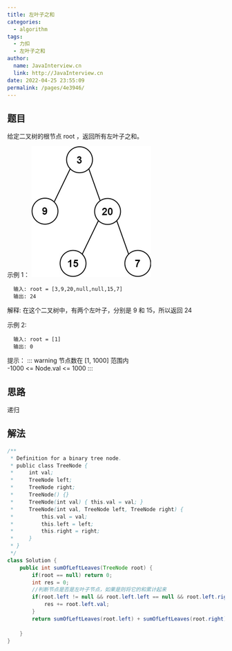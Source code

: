 ```yaml
---
title: 左叶子之和
categories: 
  - algorithm
tags: 
  - 力扣
  - 左叶子之和
author: 
  name: JavaInterview.cn
  link: http://JavaInterview.cn
date: 2022-04-25 23:55:09
permalink: /pages/4e3946/
---
```



## 题目
给定二叉树的根节点 root ，返回所有左叶子之和。

示例 1：
![](../../../media/pictures/leetcode/leftsum-tree.jpeg)

      输入: root = [3,9,20,null,null,15,7] 
      输出: 24 

解释: 在这个二叉树中，有两个左叶子，分别是 9 和 15，所以返回 24


示例 2:

      输入: root = [1]
      输出: 0

提示：
::: warning
节点数在 [1, 1000] 范围内\
-1000 <= Node.val <= 1000
:::

## 思路
递归

## 解法
```java
/**
 * Definition for a binary tree node.
 * public class TreeNode {
 *     int val;
 *     TreeNode left;
 *     TreeNode right;
 *     TreeNode() {}
 *     TreeNode(int val) { this.val = val; }
 *     TreeNode(int val, TreeNode left, TreeNode right) {
 *         this.val = val;
 *         this.left = left;
 *         this.right = right;
 *     }
 * }
 */
class Solution {
    public int sumOfLeftLeaves(TreeNode root) {
        if(root == null) return 0;
        int res = 0;
        //判断节点是否是左叶子节点，如果是则将它的和累计起来
        if(root.left != null && root.left.left == null && root.left.right == null){
            res += root.left.val;
        }
        return sumOfLeftLeaves(root.left) + sumOfLeftLeaves(root.right) + res;
 
    }
}



```